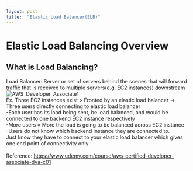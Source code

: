```yaml
---
layout: post
title:  "Elastic Load Balancer(ELB)"
---
```


# Elastic Load Balancing Overview
## What is Load Balancing?
Load Balancer: Server or set of servers behind the scenes that will forward traffic that is received to multiple servers(e.g. EC2 instances) downstream <br/>
![AWS_Developer_Associate1](https://github.com/growingpenguin/growingpenguin.github.io/assets/110277903/940b0d20-fd9b-4787-a5fa-194de6eef070)<br/>
Ex. Three EC2 instances exist > Fronted by an elastic load balancer -> Three users directly connecting to elastic load balancer <br/>
-Each user has its load being sent, be load balanced, and would be connected to one backend EC2 instance respectively <br/>
-More users = More the load is going to be balanced across EC2 instance <br/>
-Users do not know which backend instance they are connected to. <br/>
Just know they have to connect to your elastic load balancer which gives one end point of connectivity only <br/>
<br/>
Reference: https://www.udemy.com/course/aws-certified-developer-associate-dva-c01 <br/>
